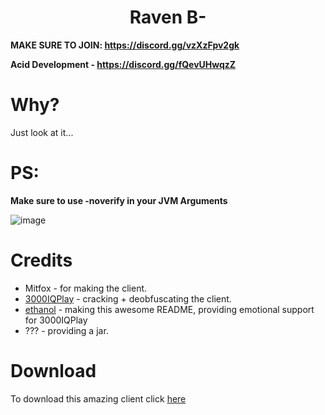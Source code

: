 <h1 align="center">Raven B-</h1>

**MAKE SURE TO JOIN: https://discord.gg/vzXzFpv2gk**

**Acid Development - https://discord.gg/fQevUHwqzZ**

# Why?
Just look at it...

[3000IQPlayA]: https://github.com/3000IQPlay
[ethanolA]: https://github.com/eurquake

[download]: https://github.com/WalmartSolutions/RavenB-Final/raw/main/RavenB-Cracked.jar

# PS:
**Make sure to use -noverify in your JVM Arguments**

![image](https://media.discordapp.net/attachments/1139492863537860689/1145792961624416376/259542387-55db9418-0bd4-42bd-85be-dd77d5de4852.png?width=645&height=118)

# Credits
- Mitfox - for making the client.
- [3000IQPlay][3000IQPlayA] - cracking + deobfuscating the client.
- [ethanol][ethanolA] - making this awesome README, providing emotional support for 3000IQPlay
- ??? - providing a jar.

# Download
To download this amazing client click [here][download] 
